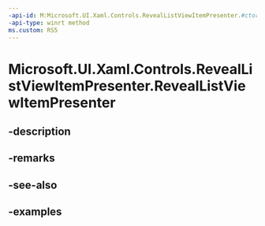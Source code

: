 ```yaml
---
-api-id: M:Microsoft.UI.Xaml.Controls.RevealListViewItemPresenter.#ctor
-api-type: winrt method
ms.custom: RS5
---
```


<!-- Method syntax.
public RevealListViewItemPresenter.RevealListViewItemPresenter()
-->

# Microsoft.UI.Xaml.Controls.RevealListViewItemPresenter.RevealListViewItemPresenter

## -description

## -remarks

## -see-also

## -examples

